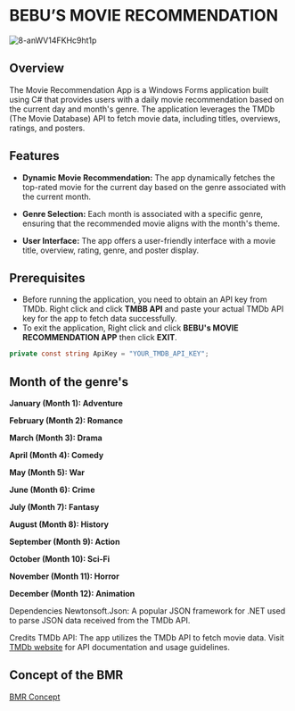 # BEBU’S MOVIE RECOMMENDATION
![8-anWV14FKHc9ht1p](https://github.com/JshMaxer/BMR/assets/78284063/b4a068a0-dd49-4a12-a717-903ecdc88b23)

## Overview

The Movie Recommendation App is a Windows Forms application built using C# that provides users with a daily movie recommendation based on the current day and month's genre. The application leverages the TMDb (The Movie Database) API to fetch movie data, including titles, overviews, ratings, and posters.

## Features

- **Dynamic Movie Recommendation:** The app dynamically fetches the top-rated movie for the current day based on the genre associated with the current month.

- **Genre Selection:** Each month is associated with a specific genre, ensuring that the recommended movie aligns with the month's theme.

- **User Interface:** The app offers a user-friendly interface with a movie title, overview, rating, genre, and poster display.

## Prerequisites

- Before running the application, you need to obtain an API key from TMDb. Right click and click **TMBB API** and paste your actual TMDb API key for the app to fetch data successfully.
- To exit the application, Right click and click **BEBU's MOVIE RECOMMENDATION APP** then click **EXIT**.


```csharp
private const string ApiKey = "YOUR_TMDB_API_KEY";
```

## Month of the genre's

**January (Month 1): Adventure**

**February (Month 2): Romance**

**March (Month 3): Drama**

**April (Month 4): Comedy**

**May (Month 5): War**

**June (Month 6): Crime**

**July (Month 7): Fantasy**

**August (Month 8): History**

**September (Month 9): Action**

**October (Month 10): Sci-Fi**

**November (Month 11): Horror**

**December (Month 12): Animation**

Dependencies
Newtonsoft.Json: A popular JSON framework for .NET used to parse JSON data received from the TMDb API.

Credits
TMDb API: The app utilizes the TMDb API to fetch movie data. Visit [TMDb website](https://www.themoviedb.org/documentation/api) for API documentation and usage guidelines.

## Concept of the BMR
[BMR Concept](https://github.com/JshMaxer/BMR/files/12903063/BMR.Concept.pdf)

